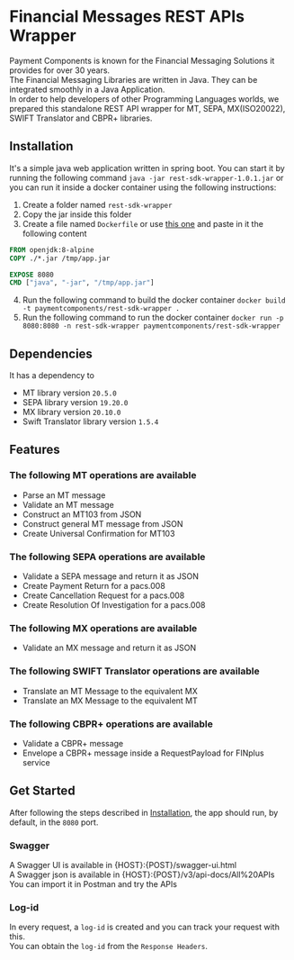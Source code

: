 # Financial Messages REST APIs Wrapper
Payment Components is known for the Financial Messaging Solutions it provides for over 30 years.  
The Financial Messaging Libraries are written in Java. They can be integrated smoothly in a Java Application.  
In order to help developers of other Programming Languages worlds, we prepared this standalone REST API wrapper for MT, SEPA, MX(ISO20022), SWIFT Translator and CBPR+ libraries.

## Installation 
It's a simple java web application written in spring boot. You can start it by running the following command `java -jar rest-sdk-wrapper-1.0.1.jar` or
you can run it inside a docker container using the following instructions:

1. Create a folder named `rest-sdk-wrapper`
2. Copy the jar inside this folder
3. Create a file named `Dockerfile` or use [this one](Dockerfile) and paste in it the following content 
```Dockerfile
FROM openjdk:8-alpine
COPY ./*.jar /tmp/app.jar

EXPOSE 8080
CMD ["java", "-jar", "/tmp/app.jar"]
```
4. Run the following command to build the docker container `docker build -t paymentcomponents/rest-sdk-wrapper .`
5. Run the following command to run the docker
   container `docker run -p 8080:8080 -n rest-sdk-wrapper paymentcomponents/rest-sdk-wrapper`

## Dependencies
It has a dependency to 
- MT library version `20.5.0`
- SEPA library version `19.20.0`
- MX library version `20.10.0`
- Swift Translator library version `1.5.4`

## Features

### The following MT operations are available
- Parse an MT message
- Validate an MT message
- Construct an MT103 from JSON
- Construct general MT message from JSON
- Create Universal Confirmation for MT103

### The following SEPA operations are available
- Validate a SEPA message and return it as JSON
- Create Payment Return for a pacs.008
- Create Cancellation Request for a pacs.008
- Create Resolution Of Investigation for a pacs.008

### The following MX operations are available
- Validate an MX message and return it as JSON

### The following SWIFT Translator operations are available
- Translate an MT Message to the equivalent MX
- Translate an MX Message to the equivalent MT

### The following CBPR+ operations are available
- Validate a CBPR+ message
- Envelope a CBPR+ message inside a RequestPayload for FINplus service


## Get Started
After following the steps described in [Installation](#installation), the app should run, by default, in the `8080` port. 

### Swagger
A Swagger UI is available in {HOST}:{POST}/swagger-ui.html  
A Swagger json is available in {HOST}:{POST}/v3/api-docs/All%20APIs  
You can import it in Postman and try the APIs

### Log-id
In every request, a `log-id` is created and you can track your request with this.  
You can obtain the `log-id` from the `Response Headers`.